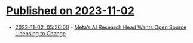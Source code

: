 # [Published on 2023-11-02](index.md)

* [2023-11-02, 05:26:00](https://soylentnews.org/article.pl?sid=23/10/31/1443227&from=rss) - [Meta’s AI Research Head Wants Open Source Licensing to Change](https://soylentnews.org/article.pl?sid=23/10/31/1443227&from=rss)
